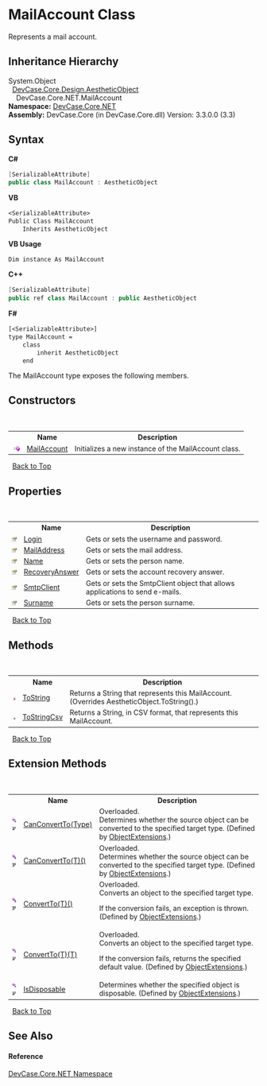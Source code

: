# MailAccount Class
 

Represents a mail account.


## Inheritance Hierarchy
System.Object<br />&nbsp;&nbsp;<a href="T_DevCase_Core_Design_AestheticObject">DevCase.Core.Design.AestheticObject</a><br />&nbsp;&nbsp;&nbsp;&nbsp;DevCase.Core.NET.MailAccount<br />
**Namespace:**&nbsp;<a href="N_DevCase_Core_NET">DevCase.Core.NET</a><br />**Assembly:**&nbsp;DevCase.Core (in DevCase.Core.dll) Version: 3.3.0.0 (3.3)

## Syntax

**C#**<br />
``` C#
[SerializableAttribute]
public class MailAccount : AestheticObject
```

**VB**<br />
``` VB
<SerializableAttribute>
Public Class MailAccount
	Inherits AestheticObject
```

**VB Usage**<br />
``` VB Usage
Dim instance As MailAccount
```

**C++**<br />
``` C++
[SerializableAttribute]
public ref class MailAccount : public AestheticObject
```

**F#**<br />
``` F#
[<SerializableAttribute>]
type MailAccount =  
    class
        inherit AestheticObject
    end
```

The MailAccount type exposes the following members.


## Constructors
&nbsp;<table><tr><th></th><th>Name</th><th>Description</th></tr><tr><td>![Public method](media/pubmethod.gif "Public method")</td><td><a href="M_DevCase_Core_NET_MailAccount__ctor">MailAccount</a></td><td>
Initializes a new instance of the MailAccount class.</td></tr></table>&nbsp;
<a href="#mailaccount-class">Back to Top</a>

## Properties
&nbsp;<table><tr><th></th><th>Name</th><th>Description</th></tr><tr><td>![Public property](media/pubproperty.gif "Public property")</td><td><a href="P_DevCase_Core_NET_MailAccount_Login">Login</a></td><td>
Gets or sets the username and password.</td></tr><tr><td>![Public property](media/pubproperty.gif "Public property")</td><td><a href="P_DevCase_Core_NET_MailAccount_MailAddress">MailAddress</a></td><td>
Gets or sets the mail address.</td></tr><tr><td>![Public property](media/pubproperty.gif "Public property")</td><td><a href="P_DevCase_Core_NET_MailAccount_Name">Name</a></td><td>
Gets or sets the person name.</td></tr><tr><td>![Public property](media/pubproperty.gif "Public property")</td><td><a href="P_DevCase_Core_NET_MailAccount_RecoveryAnswer">RecoveryAnswer</a></td><td>
Gets or sets the account recovery answer.</td></tr><tr><td>![Public property](media/pubproperty.gif "Public property")</td><td><a href="P_DevCase_Core_NET_MailAccount_SmtpClient">SmtpClient</a></td><td>
Gets or sets the SmtpClient object that allows applications to send e-mails.</td></tr><tr><td>![Public property](media/pubproperty.gif "Public property")</td><td><a href="P_DevCase_Core_NET_MailAccount_Surname">Surname</a></td><td>
Gets or sets the person surname.</td></tr></table>&nbsp;
<a href="#mailaccount-class">Back to Top</a>

## Methods
&nbsp;<table><tr><th></th><th>Name</th><th>Description</th></tr><tr><td>![Public method](media/pubmethod.gif "Public method")</td><td><a href="M_DevCase_Core_NET_MailAccount_ToString">ToString</a></td><td>
Returns a String that represents this MailAccount.
 (Overrides AestheticObject.ToString().)</td></tr><tr><td>![Public method](media/pubmethod.gif "Public method")</td><td><a href="M_DevCase_Core_NET_MailAccount_ToStringCsv">ToStringCsv</a></td><td>
Returns a String, in CSV format, that represents this MailAccount.</td></tr></table>&nbsp;
<a href="#mailaccount-class">Back to Top</a>

## Extension Methods
&nbsp;<table><tr><th></th><th>Name</th><th>Description</th></tr><tr><td>![Public Extension Method](media/pubextension.gif "Public Extension Method")![Code example](media/CodeExample.png "Code example")</td><td><a href="M_DevCase_Core_Extensions_Object_ObjectExtensions_CanConvertTo">CanConvertTo(Type)</a></td><td>Overloaded.  
Determines whether the source object can be converted to the specified target type.
 (Defined by <a href="T_DevCase_Core_Extensions_Object_ObjectExtensions">ObjectExtensions</a>.)</td></tr><tr><td>![Public Extension Method](media/pubextension.gif "Public Extension Method")![Code example](media/CodeExample.png "Code example")</td><td><a href="M_DevCase_Core_Extensions_Object_ObjectExtensions_CanConvertTo__1">CanConvertTo(T)()</a></td><td>Overloaded.  
Determines whether the source object can be converted to the specified target type.
 (Defined by <a href="T_DevCase_Core_Extensions_Object_ObjectExtensions">ObjectExtensions</a>.)</td></tr><tr><td>![Public Extension Method](media/pubextension.gif "Public Extension Method")![Code example](media/CodeExample.png "Code example")</td><td><a href="M_DevCase_Core_Extensions_Object_ObjectExtensions_ConvertTo__1">ConvertTo(T)()</a></td><td>Overloaded.  
Converts an object to the specified target type. 

 If the conversion fails, an exception is thrown.
 (Defined by <a href="T_DevCase_Core_Extensions_Object_ObjectExtensions">ObjectExtensions</a>.)</td></tr><tr><td>![Public Extension Method](media/pubextension.gif "Public Extension Method")![Code example](media/CodeExample.png "Code example")</td><td><a href="M_DevCase_Core_Extensions_Object_ObjectExtensions_ConvertTo__1_1">ConvertTo(T)(T)</a></td><td>Overloaded.  
Converts an object to the specified target type. 

 If the conversion fails, returns the specified default value.
 (Defined by <a href="T_DevCase_Core_Extensions_Object_ObjectExtensions">ObjectExtensions</a>.)</td></tr><tr><td>![Public Extension Method](media/pubextension.gif "Public Extension Method")![Code example](media/CodeExample.png "Code example")</td><td><a href="M_DevCase_Core_Extensions_Object_ObjectExtensions_IsDisposable">IsDisposable</a></td><td>
Determines whether the specified object is disposable.
 (Defined by <a href="T_DevCase_Core_Extensions_Object_ObjectExtensions">ObjectExtensions</a>.)</td></tr></table>&nbsp;
<a href="#mailaccount-class">Back to Top</a>

## See Also


#### Reference
<a href="N_DevCase_Core_NET">DevCase.Core.NET Namespace</a><br />